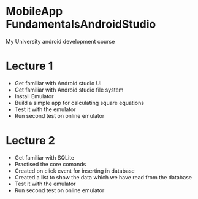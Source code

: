 # MobileApp FundamentalsAndroidStudio
 My University android development course

 # Lecture 1
 - Get familiar with Android studio UI
 - Get familiar with Android studio file system
 - Install Emulator
 - Build a simple app for calculating square equations
 - Test it with the emulator 
 - Run second test on online emulator
 
 # Lecture 2
 - Get familiar with SQLite
 - Practised the core comands 
 - Created on click event for inserting in database
 - Created a list to show the data which we have read from the database
 - Test it with the emulator 
 - Run second test on online emulator


